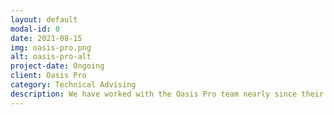 ```yaml
---
layout: default
modal-id: 0
date: 2021-08-15
img: oasis-pro.png
alt: oasis-pro-alt
project-date: Ongoing
client: Oasis Pro
category: Technical Advising
description: We have worked with the Oasis Pro team nearly since their launch.  We have provided technical advising as they have built out one of the premier regulated Web3 trading and Real World Asset platforms.
---
```

